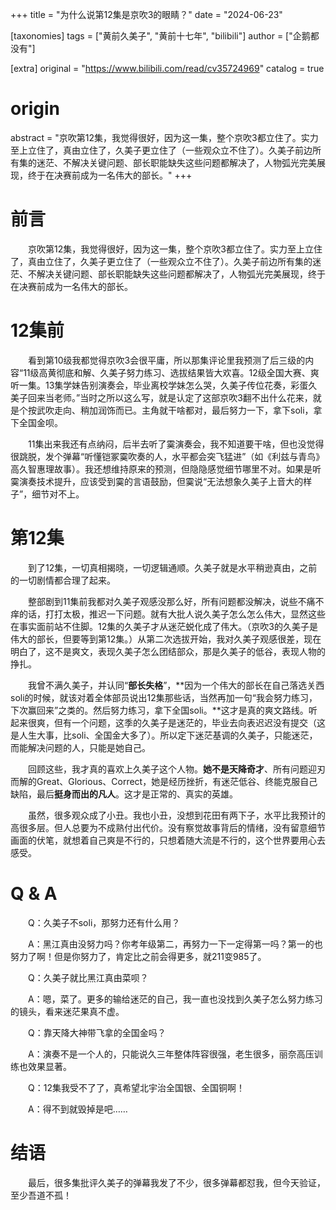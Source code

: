 +++
title = "为什么说第12集是京吹3的眼睛？"
date = "2024-06-23"

[taxonomies]
tags = ["黄前久美子", "黄前十七年", "bilibili"]
author = ["企鹅都没有"]

[extra]
original = "https://www.bilibili.com/read/cv35724969"
catalog = true
# origin 
abstract = "京吹第12集，我觉得很好，因为这一集，整个京吹3都立住了。实力至上立住了，真由立住了，久美子更立住了（一些观众立不住了）。久美子前边所有集的迷茫、不解决关键问题、部长职能缺失这些问题都解决了，人物弧光完美展现，终于在决赛前成为一名伟大的部长。"
+++

# 前言

&emsp;&emsp;京吹第12集，我觉得很好，因为这一集，整个京吹3都立住了。实力至上立住了，真由立住了，久美子更立住了（一些观众立不住了）。久美子前边所有集的迷茫、不解决关键问题、部长职能缺失这些问题都解决了，人物弧光完美展现，终于在决赛前成为一名伟大的部长。

# 12集前

&emsp;&emsp;看到第10级我都觉得京吹3会很平庸，所以那集评论里我预测了后三级的内容“11级高黄彻底和解、久美子努力练习、选拔结果皆大欢喜。12级全国大赛、爽听一集。13集学妹告别演奏会，毕业离校学妹怎么哭，久美子传位花奏，彩蛋久美子回来当老师。”当时之所以这么写，就是认定了这部京吹3翻不出什么花来，就是个按武吹走向、稍加润饰而已。主角就干啥都对，最后努力一下，拿下soli，拿下全国金呗。

&emsp;&emsp;11集出来我还有点纳闷，后半去听了霙演奏会，我不知道要干啥，但也没觉得很跳脱，发个弹幕“听懂铠冢霙吹奏的人，水平都会突飞猛进”（如《利兹与青鸟》高久智惠理故事）。我还想维持原来的预测，但隐隐感觉细节哪里不对。如果是听霙演奏技术提升，应该受到霙的言语鼓励，但霙说“无法想象久美子上音大的样子”，细节对不上。

# 第12集

&emsp;&emsp;到了12集，一切真相揭晓，一切逻辑通顺。久美子就是水平稍逊真由，之前的一切剧情都合理了起来。

&emsp;&emsp;整部剧到11集前我都对久美子观感没那么好，所有问题都没解决，说些不痛不痒的话，打打太极，推迟一下问题。就有大批人说久美子怎么怎么伟大，显然这些在事实面前站不住脚。12集的久美子才从迷茫蜕化成了伟大。（京吹3的久美子是伟大的部长，但要等到第12集。）从第二次选拔开始，我对久美子观感很差，现在明白了，这不是爽文，表现久美子怎么团结部众，那是久美子的低谷，表现人物的挣扎。

&emsp;&emsp;我曾不满久美子，并认同“**部长失格**”，**因为一个伟大的部长在自己落选关西soli的时候，就该对着全体部员说出12集那些话，当然再加一句“我会努力练习，下次赢回来”之类的。然后努力练习，拿下全国soli。**这才是真的爽文路线。听起来很爽，但有一个问题，这季的久美子是迷茫的，毕业去向表迟迟没有提交（这是人生大事，比soli、全国金大多了）。所以定下迷茫基调的久美子，只能迷茫，而能解决问题的人，只能是她自己。

&emsp;&emsp;回顾这些，我才真的喜欢上久美子这个人物。**她不是天降奇才**、所有问题迎刃而解的Great、Glorious、Correct，她是经历挫折，有迷茫低谷、终能克服自己缺陷，最后**挺身而出的凡人**。这才是正常的、真实的英雄。

&emsp;&emsp;虽然，很多观众成了小丑。我也小丑，没想到花田有两下子，水平比我预计的高很多层。但人总要为不成熟付出代价。没有察觉故事背后的情绪，没有留意细节画面的伏笔，就想着自己爽是不行的，只想着随大流是不行的，这个世界要用心去感受。

# Q & A  

&emsp;&emsp;Q：久美子不soli，那努力还有什么用？

&emsp;&emsp;A：黑江真由没努力吗？你考年级第二，再努力一下一定得第一吗？第一的也努力了啊！但是你努力了，肯定比之前会得更多，就211变985了。

  

&emsp;&emsp;Q：久美子就比黑江真由菜呗？

&emsp;&emsp;A：嗯，菜了。更多的输给迷茫的自己，我一直也没找到久美子怎么努力练习的镜头，看来迷茫果真不虚。

  

&emsp;&emsp;Q：靠天降大神带飞拿的全国金吗？

&emsp;&emsp;A：演奏不是一个人的，只能说久三年整体阵容很强，老生很多，丽奈高压训练也效果显著。

  

&emsp;&emsp;Q：12集我受不了了，真希望北宇治全国银、全国铜啊！

&emsp;&emsp;A：得不到就毁掉是吧……

# 结语 

&emsp;&emsp;最后，很多集批评久美子的弹幕我发了不少，很多弹幕都怼我，但今天验证，至少吾道不孤！
